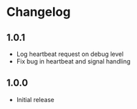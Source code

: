 # Changelog

## 1.0.1

- Log heartbeat request on debug level
- Fix bug in heartbeat and signal handling


## 1.0.0

- Initial release

